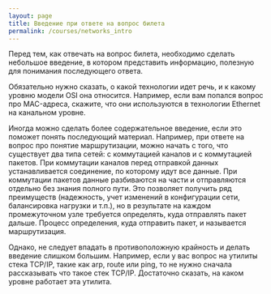 ```yaml
---
layout: page
title: Введение при ответе на вопрос билета
permalink: /courses/networks_intro
---
```


Перед тем, как отвечать на вопрос билета, необходимо сделать небольшое введение, в котором представить информацию, полезную для понимания последующего ответа.

Обязательно нужно сказать, о какой технологии идет речь, и к какому уровню модели OSI она относится. Например, если вам попался вопрос про MAC-адреса, скажите, что они используются в технологии Ethernet на канальном уровне.

Иногда можно сделать более содержательное введение, если это поможет понять последующий материал. Например, при ответе на вопрос про понятие маршрутизации, можно начать с того, что существует два типа сетей: с коммутацией каналов и с коммутацией пакетов. При коммутации каналов перед отправкой данных устанавливается соединение, по которому идут все данные. При коммутации пакетов данные разбиваются на части и отправляются отдельно без знания полного пути. Это позволяет получить ряд преимуществ (надежность, учет изменений в конфигурации сети, балансировка нагрузки и т.п.), но в результате на каждом промежуточном узле требуется определять, куда отправлять пакет дальше. Процесс определения, куда отправить пакет, и называется маршрутизация.

Однако, не следует впадать в противоположную крайность и делать введение слишком большим. Например, если у вас вопрос на утилиты стека TCP/IP, такие как arp, route или ping, то не нужно сначала рассказывать что такое стек TCP/IP. Достаточно сказать, на каком уровне работает эта утилита.
